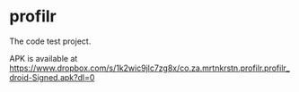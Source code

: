 # profilr

The code test project. 

APK is available at https://www.dropbox.com/s/1k2wic9jlc7zg8x/co.za.mrtnkrstn.profilr.profilr_droid-Signed.apk?dl=0
